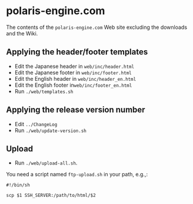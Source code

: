 polaris-engine.com
==========
The contents of the `polaris-engine.com` Web site excluding the downloads and the Wiki.

## Applying the header/footer templates

* Edit the Japanese header in `web/inc/header.html`
* Edit the Japanese footer in `web/inc/footer.html`
* Edit the English header in `web/inc/header_en.html`
* Edit the English footer in`web/inc/footer_en.html`
* Run `./web/templates.sh`

## Applying the release version number

* Edit `../ChangeLog`
* Run `./web/update-version.sh`

## Upload

* Run `./web/upload-all.sh`.

You need a script named `ftp-upload.sh` in your path, e.g.,:
```
#!/bin/sh

scp $1 SSH_SERVER:/path/to/html/$2
```

